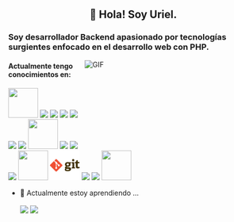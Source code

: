 <h2 align="center">👋 Hola! Soy Uriel.</h2>
<p align="center">
</p>

<h3>Soy desarrollador Backend apasionado por tecnologías surgientes enfocado en el desarrollo web con PHP.</h3>
<img align="right" alt="GIF" src="https://media.giphy.com/media/vzO0Vc8b2VBLi/giphy.gif" width="350" height="180" />

<h4>Actualmente tengo conocimientos en: </h4>

<code><img height="60" width="60" src="https://cdn.worldvectorlogo.com/logos/php-1.svg"></code>
<code><img height="60" src="https://cdn.worldvectorlogo.com/logos/laravel-2.svg"></code>
<code><img height="60" src="https://i0.wp.com/courseclub.net/wp-content/uploads/2018/10/65432123.png?resize=400%2C400&ssl=1"></code>
<code><img height="60" src="https://laravel-livewire.com/img/twitter.png"></code>
<code><img height="60" src="https://cdn.worldvectorlogo.com/logos/composer.svg"></code>
<code><img height="60" src="https://cdn.worldvectorlogo.com/logos/logo-javascript.svg"></code>
<code><img height="60" src="https://cdn.worldvectorlogo.com/logos/react-2.svg"></code>
<code><img height="60" width="60" src="https://cdn.worldvectorlogo.com/logos/jquery-2.svg"></code>
<code><img height="60" src="https://cdn.worldvectorlogo.com/logos/html5.svg"></code>
<code><img height="60" src="https://cdn.worldvectorlogo.com/logos/css-5.svg"></code>
<code><img height="60"  src="https://cdn.worldvectorlogo.com/logos/bootstrap-4.svg"></code>
<code><img height="60" width="60" src="https://cdn.worldvectorlogo.com/logos/npm.svg"></code>
<code><img height="60" src="https://raw.githubusercontent.com/github/explore/80688e429a7d4ef2fca1e82350fe8e3517d3494d/topics/git/git.png"></code>
<code><img height="60" src="https://cdn.worldvectorlogo.com/logos/mysql-6.svg"></code>
<code><img height="60" src="https://cdn.worldvectorlogo.com/logos/postgresql.svg"></code>
<code><img height="60" width="60" src="https://cdn.worldvectorlogo.com/logos/logo-ubuntu-no-r-black-orange-hex.svg"></code>

- 🌱 Actualmente estoy aprendiendo ...
  <br><br>
  <img height="60" src="https://cdn.worldvectorlogo.com/logos/vue-js-1.svg">
  <img height="60" src="https://cdn.worldvectorlogo.com/logos/c--4.svg">

<!--
**UriReyes/urireyes** is a ✨ _special_ ✨ repository because its `README.md` (this file) appears on your GitHub profile.

Here are some ideas to get you started:

- 🔭 I’m currently working on ...
- 🌱 I’m currently learning ...
- 👯 I’m looking to collaborate on ...
- 🤔 I’m looking for help with ...
- 💬 Ask me about ...
- 📫 How to reach me: ...
- 😄 Pronouns: ...
- ⚡ Fun fact: ...
-->

